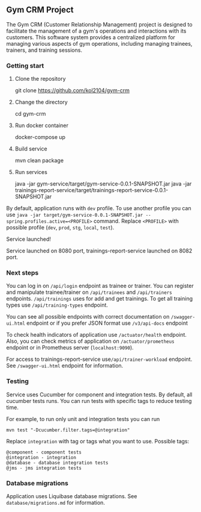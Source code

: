 ## Gym CRM Project

The Gym CRM (Customer Relationship Management) project is designed to facilitate the management of a gym's operations and interactions with its customers. This software system provides a centralized platform for managing various aspects of gym operations, including managing trainees, trainers, and training sessions.


### Getting start

1. Clone the repository


    git clone https://github.com/kol2104/gym-crm


2. Change the directory


    cd gym-crm


3. Run docker container


    docker-compose up


4. Build service


    mvn clean package


5. Run services


    java -jar gym-service/target/gym-service-0.0.1-SNAPSHOT.jar
    java -jar trainings-report-service/target/trainings-report-service-0.0.1-SNAPSHOT.jar

By default, application runs with `dev` profile.
To use another profile you can use `java -jar target/gym-service-0.0.1-SNAPSHOT.jar --spring.profiles.active=<PROFILE>` command.
Replace `<PROFILE>` with possible profile (`dev`, `prod`, `stg`, `local`, `test`).

Service launched!

Service launched on 8080 port, trainings-report-service launched on 8082 port.

### Next steps

You can log in on `/api/login` endpoint as trainee or trainer.
You can register and manipulate trainee/trainer on `/api/trainees` and `/api/trainers` endpoints.
`/api/trainings` uses for add and get trainings.
To get all training types use `/api/training-types` endpoint.

You can see all possible endpoints with correct
documentation on `/swagger-ui.html` endpoint or if you prefer JSON format use `/v3/api-docs` endpoint

To check health indicators of application use `/actuator/health` endpoint.
Also, you can check metrics of application on `/actuator/prometheus` endpoint or in Prometheus server (`localhost:9090`).

For access to trainings-report-service use`/api/trainer-workload` endpoint.
See `/swagger-ui.html` endpoint for information.

### Testing

Service uses Cucumber for component and integration tests.
By default, all cucumber tests runs.
You can run tests with specific tags to reduce testing time.

For example, to run only unit and integration tests you can run

    mvn test "-Dcucumber.filter.tags=@integration"

Replace `integration` with tag or tags what you want to use.
Possible tags:

    @component - component tests
    @integration - integration
    @database - database integration tests
    @jms - jms integration tests

### Database migrations

Application uses Liquibase database migrations.
See `database/migrations.md` for information.

